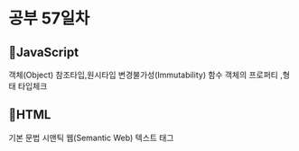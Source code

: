 <h1>공부 57일차</h1>

<h2>📌JavaScript</h2>
객체(Object)
참조타입,원시타입
변경불가성(Immutability)
함수 객체의 프로퍼티 ,형태
타입체크

<h2>📌HTML</h2>
기본 문법
시맨틱 웹(Semantic Web)
텍스트 태그